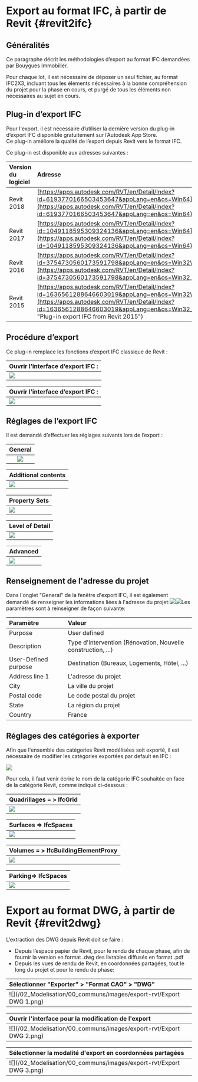 # Export au format IFC, à partir de Revit {#revit2ifc}

## Généralités

Ce paragraphe décrit les méthodologies d’export au format IFC demandées par Bouygues Immobilier.

Pour chaque lot, il est nécessaire de déposer un seul fichier, au format IFC2X3, incluant tous les éléments nécessaires à la bonne compréhension du projet pour la phase en cours, et purgé de tous les éléments non nécessaires au sujet en cours.

## Plug-in d’export IFC

Pour l'export, il est nécessaire d’utiliser la dernière version du plug-in d’export IFC disponible gratuitement sur l’Autodesk App Store.  
Ce plug-in améliore la qualité de l’export depuis Revit vers le format IFC.

Ce plug-in est disponible aux adresses suivantes :

| Version du logiciel | Adresse |
| :--- | :--- |
| Revit 2018 | [https://apps.autodesk.com/RVT/en/Detail/Index?id=6193770166503453647&appLang=en&os=Win64](https://apps.autodesk.com/RVT/en/Detail/Index?id=6193770166503453647&appLang=en&os=Win64) |
| Revit 2017 | [https://apps.autodesk.com/RVT/en/Detail/Index?id=1049118595309324136&appLang=en&os=Win64](https://apps.autodesk.com/RVT/en/Detail/Index?id=1049118595309324136&appLang=en&os=Win64) |
| Revit 2016 | [https://apps.autodesk.com/RVT/en/Detail/Index?id=3754730560173591798&appLang=en&os=Win32\_64](https://apps.autodesk.com/RVT/en/Detail/Index?id=3754730560173591798&appLang=en&os=Win32_64) |
| Revit 2015 | [https://apps.autodesk.com/RVT/en/Detail/Index?id=1636561288646603019&appLang=en&os=Win32\_64](https://apps.autodesk.com/RVT/en/Detail/Index?id=1636561288646603019&appLang=en&os=Win32_64 "Plug-in export IFC from Revit 2015") |

## Procédure d’export

Ce plug-in remplace les fonctions d’export IFC classique de Revit :

| Ouvrir l’interface d’export IFC : |
| :--- |
| ![](/02_Modelisation/00_communs/images/export-rvt/Export_01.png) |

| Ouvrir l’interface d’export IFC : |
| :--- |
| ![](/02_Modelisation/00_communs/images/export-rvt/Export_01.png) |

## Réglages de l’export IFC

Il est demandé d’effectuer les réglages suivants lors de l’export :

| General |
| :---: |
| ![](/02_Modelisation/00_communs/images/export-rvt/Export_03.png) |

| Additional contents |
| :--- |
| ![](/02_Modelisation/00_communs/images/export-rvt/Export_04.png) |

| Property Sets |
| :--- |
| ![](/02_Modelisation/00_communs/images/export-rvt/Export_05.png) |

| Level of Detail |
| :--- |
| ![](/02_Modelisation/00_communs/images/export-rvt/Export_06.png) |

| Advanced |
| :--- |
| ![](/02_Modelisation/00_communs/images/export-rvt/Export_07.png) |

## Renseignement de l'adresse du projet

Dans l'onglet "General" de la fenêtre d'export IFC, il est également demandé de renseigner les informations liées à l'adresse du projet:![](/02_Modelisation/00_communs/images/Adresse1.PNG)![](/02_Modelisation/00_communs/images/Adresse2.PNG)Les paramètres sont à reinseigner de façon suivante:

| Paramètre | Valeur |
| :--- | :--- |
| Purpose | User defined |
| Description | Type d'intervention \(Rénovation, Nouvelle construction, ...\) |
| User-Defined purpose | Destination \(Bureaux, Logements, Hôtel, ...\) |
| Address line 1 | L'adresse du projet |
| City | La ville du projet |
| Postal code | Le code postal du projet |
| State | La région du projet |
| Country | France |

## Réglages des catégories à exporter

Afin que l'ensemble des catégories Revit modélisées soit exporté, il est nécessaire de modifier les catégories exportées par default en IFC :

![](/02_Modelisation/00_communs/images/export-rvt/Export_08.png)

Pour cela, il faut venir écrire le nom de la catégorie IFC souhaitée en face de la catégorie Revit, comme indiqué ci-dessous :

| Quadrillages = &gt; IfcGrid |
| :--- |
| ![](/02_Modelisation/00_communs/images/export-rvt/Export_09.png) |

| Surfaces =&gt; IfcSpaces |
| :--- |
| ![](/02_Modelisation/00_communs/images/export-rvt/Export_10.png) |

| Volumes = &gt; IfcBuildingElementProxy |
| :--- |
| ![](/02_Modelisation/00_communs/images/export-rvt/Export_11.png) |

| Parking=&gt; IfcSpaces |
| :--- |
| ![](/02_Modelisation/00_communs/images/export-rvt/Export_12.png) |

# Export au format DWG, à partir de Revit {#revit2dwg}

L’extraction des DWG depuis Revit doit se faire :

* Depuis l’espace papier de Revit, pour le rendu de chaque phase, afin de fournir la version en format .dwg des livrables diffusés en format .pdf
* Depuis les vues de rendu de Revit, en coordonnées partagées, tout le long du projet et pour le rendu de phase:

| Sélectionner "Exporter" &gt; "Format CAO" &gt; "DWG" |
| :--- |
| ![](/02_Modelisation/00_communs/images/export-rvt/Export DWG 1.png) |

| Ouvrir l'interface pour la modification de l'export |
| :--- |
| ![](/02_Modelisation/00_communs/images/export-rvt/Export DWG 2.png) |

| Sélectionner la modalité d'export en coordonnées partagées |
| :--- |
| ![](/02_Modelisation/00_communs/images/export-rvt/Export DWG 3.png) |



